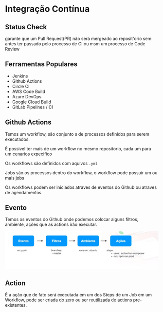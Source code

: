 # Integração Contínua

## Status Check

garante que um Pull Request(PR) não será mergeado ao reposit'orio sem antes ter passado pelo processo de CI ou msm 
um processo de Code Review

## Ferramentas Populares

* Jenkins
* Github Actions
* Circle CI
* AWS Code Build
* Azure DevOps
* Google Cloud Build
* GitLab Pipelines / CI

## Github Actions

Temos um workflow, são conjunto s de processos definidos para serem executados.

É possivel ter mais de um workflow no mesmo repositorio, cada um para um cenarios expecifico

Os workflows são definidos com aquivos `.yml`

Jobs são os processos dentro do workflow, o workflow pode possuir um ou mais jobs

Os workflows podem ser iniciados atraves de eventos do Github ou atraves de agendamentos

## Evento 
Temos os eventos do Github onde podemos colocar alguns filtros, ambiente, ações que as actions irão executar. 

<img src="./imgs/Screen Shot 2022-07-25 at 21.25.45.png"/>

## Action

É a ação que de fato será executada em um dos Steps de um Job em um Workflow, pode ser criada do zero ou ser reutilizada 
de actions pre-existentes.

